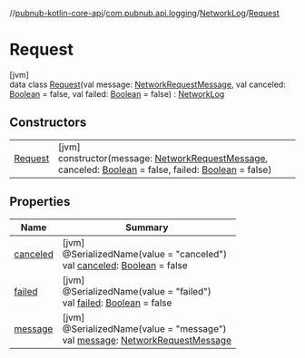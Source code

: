 //[pubnub-kotlin-core-api](../../../../index.md)/[com.pubnub.api.logging](../../index.md)/[NetworkLog](../index.md)/[Request](index.md)

# Request

[jvm]\
data class [Request](index.md)(val message: [NetworkRequestMessage](../../-network-request-message/index.md), val canceled: [Boolean](https://kotlinlang.org/api/core/kotlin-stdlib/kotlin/-boolean/index.html) = false, val failed: [Boolean](https://kotlinlang.org/api/core/kotlin-stdlib/kotlin/-boolean/index.html) = false) : [NetworkLog](../index.md)

## Constructors

| | |
|---|---|
| [Request](-request.md) | [jvm]<br>constructor(message: [NetworkRequestMessage](../../-network-request-message/index.md), canceled: [Boolean](https://kotlinlang.org/api/core/kotlin-stdlib/kotlin/-boolean/index.html) = false, failed: [Boolean](https://kotlinlang.org/api/core/kotlin-stdlib/kotlin/-boolean/index.html) = false) |

## Properties

| Name | Summary |
|---|---|
| [canceled](canceled.md) | [jvm]<br>@SerializedName(value = &quot;canceled&quot;)<br>val [canceled](canceled.md): [Boolean](https://kotlinlang.org/api/core/kotlin-stdlib/kotlin/-boolean/index.html) = false |
| [failed](failed.md) | [jvm]<br>@SerializedName(value = &quot;failed&quot;)<br>val [failed](failed.md): [Boolean](https://kotlinlang.org/api/core/kotlin-stdlib/kotlin/-boolean/index.html) = false |
| [message](message.md) | [jvm]<br>@SerializedName(value = &quot;message&quot;)<br>val [message](message.md): [NetworkRequestMessage](../../-network-request-message/index.md) |
